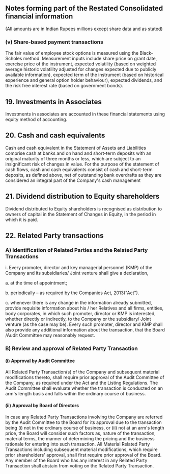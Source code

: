 ## Notes forming part of the Restated Consolidated financial information

(All amounts are in Indian Rupees millions except share data and as stated)

### (v) Share-based payment transactions

The fair value of employee stock options is measured using the Black-Scholes method. Measurement inputs include share price on grant date, exercise price of the instrument, expected volatility (based on weighted average historic volatility adjusted for changes expected due to publicly available information), expected term of the instrument (based on historical experience and general option holder behaviour), expected dividends, and the risk free interest rate (based on government bonds).

## 19. Investments in Associates

Investments in associates are accounted in these financial statements using equity method of accounting.

## 20. Cash and cash equivalents

Cash and cash equivalent in the Statement of Assets and Liabilities comprise cash at banks and on hand and short-term deposits with an original maturity of three months or less, which are subject to an insignificant risk of changes in value. For the purpose of the statement of cash flows, cash and cash equivalents consist of cash and short-term deposits, as defined above, net of outstanding bank overdrafts as they are considered an integral part of the Company's cash management

## 21. Dividend distribution to Equity shareholders

Dividend distributed to Equity shareholders is recognised as distribution to owners of capital in the Statement of Changes in Equity, in the period in which it is paid.

## 22. Related Party transactions

### A) Identification of Related Parties and the Related Party Transactions

i. Every promoter, director and key managerial personnel (KMP) of the Company and its subsidiaries/ Joint venture shall give a declaration,

a. at the time of appointment;

b. periodically – as required by the Companies Act, 2013("Act").

c. whenever there is any change in the information already submitted, provide requisite information about his / her Relatives and all firms, entities, body corporates, in which such promoter, director or KMP is interested, whether directly or indirectly, to the Company or the subsidiary/ Joint venture (as the case may be). Every such promoter, director and KMP shall also provide any additional information about the transaction, that the Board /Audit Committee may reasonably request.

### B) Review and approval of Related Party Transaction

#### (i) Approval by Audit Committee

All Related Party Transaction(s) of the Company and subsequent material modifications thereto, shall require prior approval of the Audit Committee of the Company, as required under the Act and the Listing Regulations. The Audit Committee shall evaluate whether the transaction is conducted on an arm's length basis and falls within the ordinary course of business.

#### (ii) Approval by Board of Directors

In case any Related Party Transactions involving the Company are referred by the Audit Committee to the Board for its approval due to the transaction being (i) not in the ordinary course of business, or (ii) not at an arm's length price, the Board will consider such factors as, nature of the transaction, material terms, the manner of determining the pricing and the business rationale for entering into such transaction. All Material Related Party Transactions including subsequent material modifications, which require prior shareholders' approval, shall first require prior approval of the Board. Any member of the Board who has any interest in any Related Party Transaction shall abstain from voting on the Related Party Transaction.